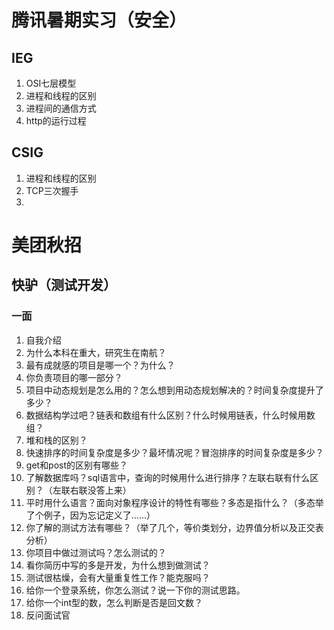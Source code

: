 # 腾讯暑期实习（安全）

## IEG

1. OSI七层模型
2. 进程和线程的区别
3. 进程间的通信方式
4. http的运行过程

## CSIG

1. 进程和线程的区别
2. TCP三次握手
3. 



# 美团秋招

## 快驴（测试开发）

### 一面

1. 自我介绍
2. 为什么本科在重大，研究生在南航？
3. 最有成就感的项目是哪一个？为什么？
4. 你负责项目的哪一部分？
5. 项目中动态规划是怎么用的？怎么想到用动态规划解决的？时间复杂度提升了多少？
6. 数据结构学过吧？链表和数组有什么区别？什么时候用链表，什么时候用数组？
7. 堆和栈的区别？
8. 快速排序的时间复杂度是多少？最坏情况呢？冒泡排序的时间复杂度是多少？
9. get和post的区别有哪些？
10. 了解数据库吗？sql语言中，查询的时候用什么进行排序？左联右联有什么区别？（左联右联没答上来）
11. 平时用什么语言？面向对象程序设计的特性有哪些？多态是指什么？（多态举了个例子，因为忘记定义了……）
12. 你了解的测试方法有哪些？（举了几个，等价类划分，边界值分析以及正交表分析）
13. 你项目中做过测试吗？怎么测试的？
14. 看你简历中写的多是开发，为什么想到做测试？
15. 测试很枯燥，会有大量重复性工作？能克服吗？
16. 给你一个登录系统，你怎么测试？说一下你的测试思路。
17. 给你一个int型的数，怎么判断是否是回文数？
18. 反问面试官



